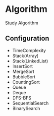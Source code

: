 # Algorithm
Study Algorithm

## Configuration
- TimeComplexity
- Stack(Array)
- Stack(LinkedList)
- InsertSort
- MergeSort
- BubbleSort
- CountingSort
- Queue
- Deque
- DFS-BFS
- SequentialSearch
- BinarySearch
